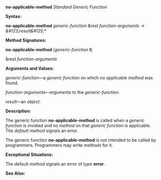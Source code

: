 **no-applicable-method** *Standard Generic Function* 



**Syntax:** 



**no-applicable-method** *generic-function* &rest *function-arguments → \&#123;result\&#125;*\* 



**Method Signatures:** 



**no-applicable-method** (*generic-function* **t**) 



&rest *function-arguments* 



**Arguments and Values:** 



*generic-function*—a *generic function* on which no *applicable method* was found. 



*function-arguments*—*arguments* to the *generic-function*. 



*result*—an *object*. 



**Description:** 



The generic function **no-applicable-method** is called when a *generic function* is invoked and no *method* on that *generic function* is applicable. The *default method* signals an error. 



The generic function **no-applicable-method** is not intended to be called by programmers. Programmers may write *methods* for it. 







 



 



**Exceptional Situations:** 



The default *method* signals an error of *type* **error**. 



**See Also:** 



